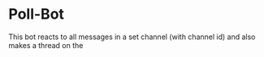 # Poll-Bot
This bot reacts to all messages in a set channel (with channel id) and also makes a thread on the 

